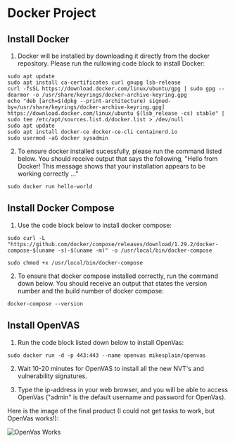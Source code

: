 # Docker Project

## Install Docker 

1. Docker will be installed by downloading it directly from the docker repository. Please run the rullowing code block to install Docker: 

```
sudo apt update
sudo apt install ca-certificates curl gnupg lsb-release
curl -fsSL https://download.docker.com/linux/ubuntu/gpg | sudo gpg --dearmor -o /usr/share/keyrings/docker-archive-keyring.gpg
echo "deb [arch=$(dpkg --print-architecture) signed-by=/usr/share/keyrings/docker-archive-keyring.gpg] https://download.docker.com/linux/ubuntu $(lsb_release -cs) stable" | sudo tee /etc/apt/sources.list.d/docker.list > /dev/null
sudo apt update
sudo apt install docker-ce docker-ce-cli containerd.io
sudo usermod -aG docker sysadmin
```
2. To ensure docker installed sucessfully, please run the command listed below. You should receive output that says the following, "Hello from Docker! This message shows that your installation appears to be working correctly ..."

```
sudo docker run hello-world
```

## Install Docker Compose

1. Use the code block below to install docker compose:

```
sudo curl -L "https://github.com/docker/compose/releases/download/1.29.2/docker-compose-$(uname -s)-$(uname -m)" -o /usr/local/bin/docker-compose

sudo chmod +x /usr/local/bin/docker-compose
```
2. To ensure that docker compose installed correctly, run the command down below. You should receive an output that states the version number and the build number of docker compose: 

```
docker-compose --version
```
## Install OpenVAS

1. Run the code block listed down below to install OpenVas: 

```
sudo docker run -d -p 443:443 --name openvas mikesplain/openvas
```
2. Wait 10-20 minutes for OpenVAS to install all the new NVT's and vulnerability signatures.

3. Type the ip-address in your web browser, and you will be able to access OpenVas ("admin" is the default username and password for OpenVas).


Here is the image of the final product (I could not get tasks to work, but OpenVas works!):

![OpenVas Works](https://user-images.githubusercontent.com/73131545/203458566-8a2b532b-cee3-4c2f-b694-5cd88fa5dc91.png)








